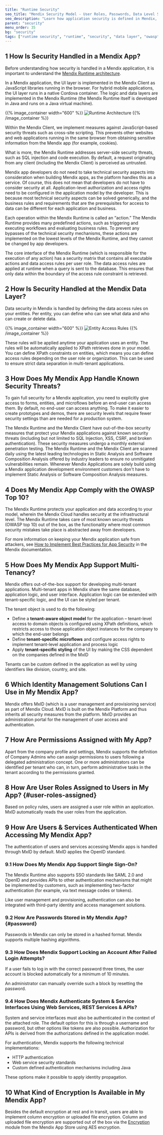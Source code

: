 ```yaml
---
title: "Runtime Security"
seo_title: "Mendix Security Model - User Roles, Passwords, Data Level Security"
seo_description: "Learn how application security is defined in Mendix, including defining user roles & password policies, module roles & module-level security, & more!"
parent: "security"
menu_order: 35
bg: "security"
tags: ["runtime security", "runtime", "security", "data layer", "owasp", "multi tenant", "password", "authenticate", "encryption"]
---
```


## 1 How Is Security Handled in a Mendix App?

Before understanding how security is handled in a Mendix application, it is important to understand the [Mendix Runtime architecture](runtime-architecture).

In a Mendix application, the UI layer is implemented in the Mendix Client as JavaScript libraries running in the browser. For hybrid mobile applications, the UI layer runs in a native Cordova container. The logic and data layers are implemented in the Mendix Runtime (the Mendix Runtime itself is developed in Java and runs on a Java virtual machine).

{{% image_container width="600" %}}
![Runtime Architecture](attachments/mendix-architecture.png)
{{% /image_container %}}

Within the Mendix Client, we implement measures against JavaScript-based security threats such as cross-site scripting. This prevents other websites and web applications running in the same browser from obtaining sensitive information from the Mendix app (for example, cookies).

What is more, the Mendix Runtime addresses server-side security threats, such as SQL injection and code execution. By default, a request originating from any client (including the Mendix Client) is perceived as untrusted.

Mendix app developers do not need to take technical security aspects into consideration when building Mendix apps, as the platform handles this as a service. Of course, this does not mean that developers do not have to consider security at all. Application-level authorization and access rights need to be configured in the application model by the developer. This is because most technical security aspects can be solved generically, and the business rules and requirements that are the prerequisites for access to data can be different for each application and business.

Each operation within the Mendix Runtime is called an “action.” The Mendix Runtime provides many predefined actions, such as triggering and executing workflows and evaluating business rules. To prevent any bypasses of the technical security mechanisms, these actions are implemented on the lowest levels of the Mendix Runtime, and they cannot be changed by app developers.

The core interface of the Mendix Runtime (which is responsible for the execution of any action) has a security matrix that contains all executable actions and data access rules per user role. The data access rules are applied at runtime when a query is sent to the database. This ensures that only data within the boundary of the access rule constraint is retrieved.

## 2 How Is Security Handled at the Mendix Data Layer?

Data security in Mendix is handled by defining the data access rules on your entities. Per entity, you can define who can see what data and who can create or delete data.

{{% image_container width="600" %}}
![Entity Access Rules](attachments/entity_access_rules.png)
{{% /image_container %}}

These rules will be applied anytime your application uses an entity. The rules will be automatically applied to XPath retrieves done in your model. You can define XPath constraints on entities, which means you can define access rules depending on the user role or organization. This can be used to ensure strict data separation in multi-tenant applications.

## 3 How Does My Mendix App Handle Known Security Threats?

To gain full security for a Mendix application, you need to explicitly give access to forms, entities, and microflows before an end-user can access them. By default, no end-user can access anything. To make it easier to create prototypes and demos, there are security levels that require fewer security settings than are needed for a production system.

The Mendix Runtime and the Mendix Client have out-of-the-box security measures that protect your Mendix applications against known security threats (including but not limited to SQL Injection, XSS, CSRF, and broken authentication). These security measures undergo a monthly external penetration testing. The Mendix Runtime and the Mendix Client are scanned daily using the latest leading technologies in Static Analysis and Software Composition Analysis offered by industry leaders to ensure no unmitigated vulnerabilities remain. Whenever Mendix Applications are solely build using a Mendix application development environment customers don't have to implement Static Analysis or Software Composition Analysis measures.

## 4 Does My Mendix App Comply with the OWASP Top 10?

The Mendix Runtime protects your application and data according to your model, wherein the Mendix Cloud handles security at the infrastructural level. The Mendix Runtime takes care of most known security threats (OWASP top 10) out of the box, as the functionality where most common security mistakes take place is abstracted away from developers.

For more information on keeping your Mendix application safe from attackers, see [How to Implement Best Practices for App Security](https://docs.mendix.com/howto/security/best-practices-security) in the Mendix documentation.

## 5 How Does My Mendix App Support Multi-Tenancy?

Mendix offers out-of-the-box support for developing multi-tenant applications. Multi-tenant apps in Mendix share the same database, application logic, and user interface. Application logic can be extended with tenant-specific logic, and the UI can be styled per tenant.

The tenant object is used to do the following:

* Define a **tenant-aware object model** for the application – tenant-level access to domain objects is configured using XPath definitions, which restricts access to those application object instances for the company to which the end-user belongs
* Define **tenant-specific microflows** and configure access rights to implement tenant-level application and process logic
* Apply **tenant-specific styling** of the UI by making the CSS dependent on the companies defined in the MxID

Tenants can be custom defined in the application as well by using identifiers like division, country, and site.

## 6 Which Identity Management Solutions Can I Use in My Mendix App?

Mendix offers MxID (which is a user management and provisioning service) as part of Mendix Cloud. MxID is built on the Mendix Platform and thus inherits all security measures from the platform. MxID provides an administration portal for the management of user access and authentication.

## 7 How Are Permissions Assigned with My App?

Apart from the company profile and settings, Mendix supports the definition of Company Admins who can assign permissions to users following a delegated administration concept. One or more administrators can be identified per tenant who can, in turn, perform administrative tasks in the tenant according to the permissions granted.

## 8 How Are User Roles Assigned to Users in My App? {#user-roles-assigned}

Based on policy rules, users are assigned a user role within an application. MxID automatically reads the user roles from the application.

## 9 How Are Users & Services Authenticated When Accessing My Mendix App?

The authentication of users and services accessing Mendix apps is handled through MxID by default. MxID applies the OpenID standard.

### 9.1 How Does My Mendix App Support Single Sign-On?

The Mendix Runtime also supports SSO standards like SAML 2.0 and OpenID and provides APIs to other authentication mechanisms that might be implemented by customers, such as implementing two-factor authentication (for example, via text message codes or tokens).

Like user management and provisioning, authentication can also be integrated with third-party identity and access management solutions.

### 9.2 How Are Passwords Stored in My Mendix App? {#password}

Passwords in Mendix can only be stored in a hashed format. Mendix supports multiple hashing algorithms.

### 9.3 How Does Mendix Support Locking an Account After Failed Login Attempts?

If a user fails to log in with the correct password three times, the user account is blocked automatically for a minimum of 10 minutes.

An administrator can manually override such a block by resetting the password.

### 9.4 How Does Mendix Authenticate System & Service Interfaces Using Web Services, REST Services & APIs?

System and service interfaces must also be authenticated in the context of the attached role. The default option for this is through a username and password, but other options like tokens are also possible. Authorization for APIs is derived from the authorizations defined in the application model.

For authentication, Mendix supports the following technical implementations:

* HTTP authentication
* Web service security standards
* Custom defined authentication mechanisms including Java

These options make it possible to apply identity propagation.

## 10 What Kind of Encryption Is Available in My Mendix App?

Besides the default encryption at rest and in transit, users are able to implement column encryption or uploaded file encryption. Column and uploaded file encryption are supported out of the box via the [Encryption](https://appstore.home.mendix.com/link/app/1011/) module from the Mendix App Store using AES encryption.
